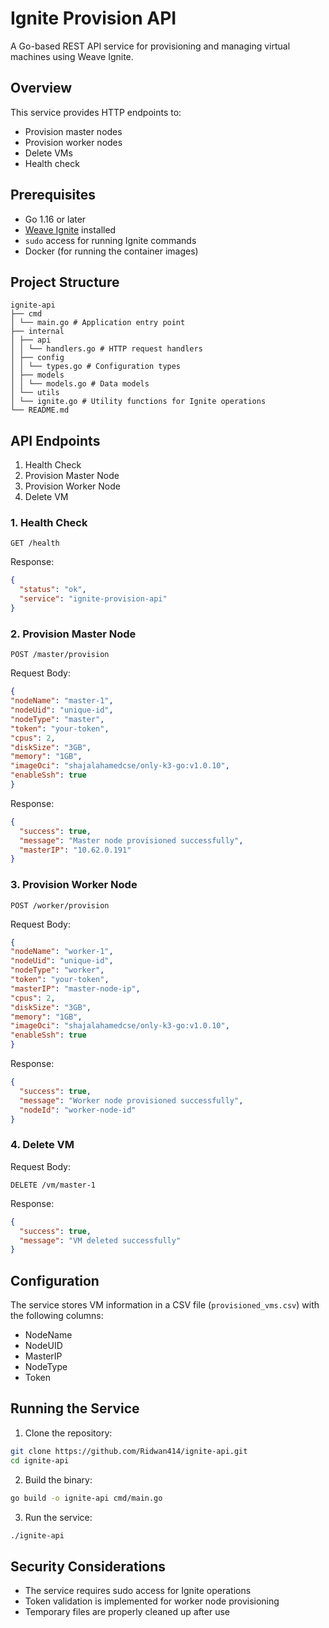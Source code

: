 # Ignite Provision API

A Go-based REST API service for provisioning and managing virtual machines using Weave Ignite.

## Overview

This service provides HTTP endpoints to:
- Provision master nodes
- Provision worker nodes
- Delete VMs
- Health check

## Prerequisites

- Go 1.16 or later
- [Weave Ignite](https://github.com/weaveworks/ignite) installed
- `sudo` access for running Ignite commands
- Docker (for running the container images)

## Project Structure 

```
ignite-api
├── cmd
│ └── main.go # Application entry point
├── internal
│ ├── api
│ │ └── handlers.go # HTTP request handlers
│ ├── config
│ │ └── types.go # Configuration types
│ ├── models
│ │ └── models.go # Data models
│ └── utils
│ └── ignite.go # Utility functions for Ignite operations
└── README.md
```


## API Endpoints

1. Health Check
2. Provision Master Node
3. Provision Worker Node
4. Delete VM

### 1. Health Check

```
GET /health
```
Response:
```json
{
  "status": "ok",
  "service": "ignite-provision-api"
}
``` 

### 2. Provision Master Node

```
POST /master/provision
```

Request Body:

```json
{
"nodeName": "master-1",
"nodeUid": "unique-id",
"nodeType": "master",
"token": "your-token",
"cpus": 2,
"diskSize": "3GB",
"memory": "1GB",
"imageOci": "shajalahamedcse/only-k3-go:v1.0.10",
"enableSsh": true
}
```

Response:
```json
{
  "success": true,
  "message": "Master node provisioned successfully",
  "masterIP": "10.62.0.191"
}
```

### 3. Provision Worker Node

```
POST /worker/provision
```

Request Body:

```json
{
"nodeName": "worker-1",
"nodeUid": "unique-id",
"nodeType": "worker",
"token": "your-token",
"masterIP": "master-node-ip",
"cpus": 2,
"diskSize": "3GB",
"memory": "1GB",
"imageOci": "shajalahamedcse/only-k3-go:v1.0.10",
"enableSsh": true
}
```

Response:
```json
{
  "success": true,
  "message": "Worker node provisioned successfully",
  "nodeId": "worker-node-id"
}
```

### 4. Delete VM

Request Body:

```
DELETE /vm/master-1
``` 

Response:
```json
{
  "success": true,
  "message": "VM deleted successfully"
}
```     


## Configuration

The service stores VM information in a CSV file (`provisioned_vms.csv`) with the following columns:
- NodeName
- NodeUID
- MasterIP
- NodeType
- Token

## Running the Service

1. Clone the repository:

```bash
git clone https://github.com/Ridwan414/ignite-api.git
cd ignite-api
```

2. Build the binary:

```bash
go build -o ignite-api cmd/main.go
```

3. Run the service:

```bash
./ignite-api
``` 

## Security Considerations

- The service requires sudo access for Ignite operations
- Token validation is implemented for worker node provisioning
- Temporary files are properly cleaned up after use
